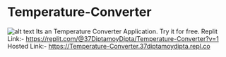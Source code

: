 # Temperature-Converter
![alt text](screenshot(19).png)
Its an Temperature Converter Application. Try it for free.
Replit Link:- https://replit.com/@37DiptamoyDipta/Temperature-Converter?v=1
Hosted Link:- https://Temperature-Converter.37diptamoydipta.repl.co
